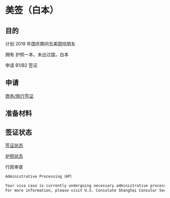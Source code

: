 # 美签（白本）

## 目的

计划 2019 年国庆期间去美国找朋友

拥有 护照一本，未出过国，白本

申请 B1/B2 签证

## 申请

[商务/旅行签证](http://www.ustraveldocs.com/cn_zh/cn-niv-typeb1b2.asp)

## 准备材料



## 签证状态

[签证状态](https://ceac.state.gov/CEACStatTracker/Status.aspx?eQs=WwjqOlbeRYzCYubaSQI+RA==)

[护照状态](http://www.ustraveldocs.com/cn_zh/cn-main-contactus.asp)

行政审查

```bash
Administrative Processing（AP） 

Your visa case is currently undergoing necessary administrative processing. This processing can take several weeks. Please follow any instructions provided by the Consular Officer at the time of your interview. If further information is needed, you will be contacted. If your visa application is approved, it will be processed and mailed/available within two business days. 
For more information, please visit U.S. Consulate Shanghai Consular Section.
```

